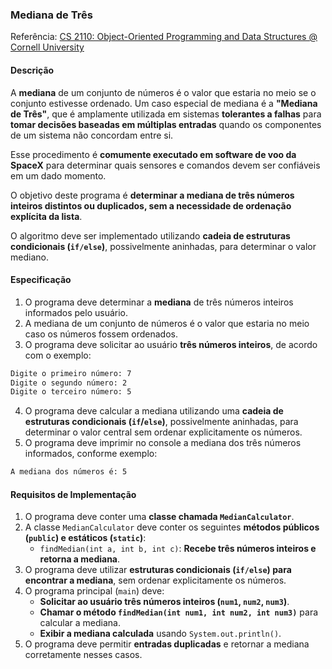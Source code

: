### Mediana de Três

Referência: [CS 2110: Object-Oriented Programming and Data Structures @ Cornell University](https://www.cs.cornell.edu/courses/cs2110/2025sp/assignments/a1_handout.html)

#### Descrição

A **mediana** de um conjunto de números é o valor que estaria no meio se o conjunto estivesse ordenado. Um caso especial de mediana é a **"Mediana de Três"**, que é amplamente utilizada em sistemas **tolerantes a falhas** para **tomar decisões baseadas em múltiplas entradas** quando os componentes de um sistema não concordam entre si.  

Esse procedimento é **comumente executado em software de voo da SpaceX** para determinar quais sensores e comandos devem ser confiáveis em um dado momento.  

O objetivo deste programa é **determinar a mediana de três números inteiros distintos ou duplicados, sem a necessidade de ordenação explícita da lista**.  

O algoritmo deve ser implementado utilizando **cadeia de estruturas condicionais (`if/else`)**, possivelmente aninhadas, para determinar o valor mediano.  

#### Especificação

1. O programa deve determinar a **mediana** de três números inteiros informados pelo usuário.
2. A mediana de um conjunto de números é o valor que estaria no meio caso os números fossem ordenados.
3. O programa deve solicitar ao usuário **três números inteiros**, de acordo com o exemplo:
```bash
Digite o primeiro número: 7
Digite o segundo número: 2
Digite o terceiro número: 5
```
4. O programa deve calcular a mediana utilizando uma **cadeia de estruturas condicionais (`if`/`else`)**, possivelmente aninhadas, para determinar o valor central sem ordenar explicitamente os números.
5. O programa deve imprimir no console a mediana dos três números informados, conforme exemplo:
```bash
A mediana dos números é: 5
```

#### Requisitos de Implementação

1. O programa deve conter uma **classe chamada `MedianCalculator`**.  
2. A classe `MedianCalculator` deve conter os seguintes **métodos públicos (`public`) e estáticos (`static`)**:  
   - `findMedian(int a, int b, int c)`: **Recebe três números inteiros e retorna a mediana**.  
3. O programa deve utilizar **estruturas condicionais (`if/else`) para encontrar a mediana**, sem ordenar explicitamente os números.  
4. O programa principal (`main`) deve:  
   - **Solicitar ao usuário três números inteiros (`num1`, `num2`, `num3`)**.  
   - **Chamar o método `findMedian(int num1, int num2, int num3)`** para calcular a mediana.  
   - **Exibir a mediana calculada** usando `System.out.println()`.  
5. O programa deve permitir **entradas duplicadas** e retornar a mediana corretamente nesses casos.